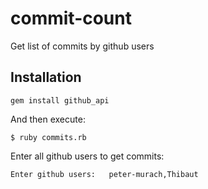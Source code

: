 # commit-count

Get list of commits by github users

## Installation

    gem install github_api

And then execute:

    $ ruby commits.rb

Enter all github users to get commits:

    Enter github users:   peter-murach,Thibaut
